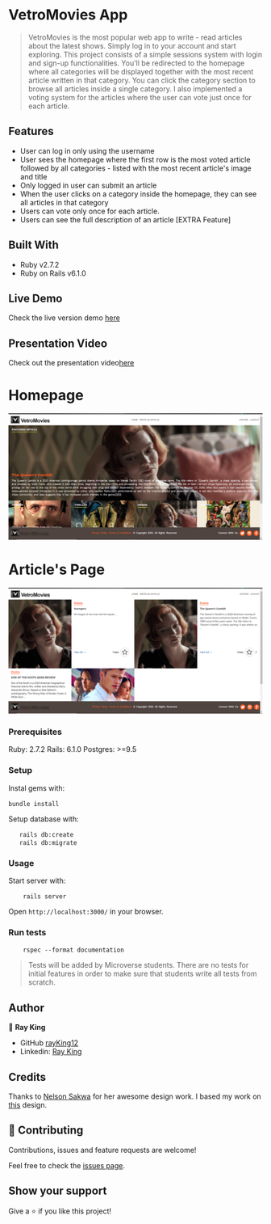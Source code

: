 # VetroMovies App

> VetroMovies is the most popular web app to write - read articles about the latest shows. Simply log in to your account and start exploring.  This project consists of a simple sessions system with login and sign-up functionalities. You'll be redirected to the homepage where all categories will be displayed together with the most recent article written in that category. You can click the category section to browse all articles inside a single category. I also implemented a voting system for the articles where the user can vote just once for each article.


## Features

- User can log in only using the username
- User sees the homepage where the first row is the most voted article followed by all categories - listed with the most recent article's image and title
- Only logged in user can submit an article
- When the user clicks on a category inside the homepage, they can see all articles in that category
- Users can vote only once for each article.
- Users can see the full description of an article [EXTRA Feature]

## Built With

- Ruby v2.7.2
- Ruby on Rails v6.1.0

## Live Demo

Check the live version demo [here](https://lit-everglades-38109.herokuapp.com/)

## Presentation Video
Check out the presentation video[here](https://www.loom.com/share/b6dc103527644719b63b243d3af90dd1)


# Homepage
![VetroMovies homepage](/public/vetromovies.png)

# Article's Page
![VetroMovies articles](/public/article.png)

### Prerequisites

Ruby: 2.7.2
Rails: 6.1.0
Postgres: >=9.5

### Setup

Instal gems with:

```
bundle install
```

Setup database with:

```
   rails db:create
   rails db:migrate
```

### Usage

Start server with:

```
    rails server
```

Open `http://localhost:3000/` in your browser.

### Run tests

```
    rspec --format documentation
```

> Tests will be added by Microverse students. There are no tests for initial features in order to make sure that students write all tests from scratch.

## Author

👤 **Ray King**

- GitHub [rayKing12](GitHub.com/rayking12)
- Linkedin: [Ray King](https://www.linkedin.com/in/king-ray-514b89133/)

## Credits

Thanks to [Nelson Sakwa](https://www.behance.net/sakwadesignstudio) for her awesome design work. I based my work on  [this](https://www.behance.net/gallery/14554909/liFEsTlye-Mobile-version) design.

## 🤝 Contributing

Contributions, issues and feature requests are welcome!

Feel free to check the [issues page](issues/).

## Show your support

Give a ⭐️ if you like this project!
